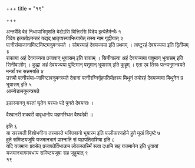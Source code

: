+++
title = "१९"

+++
 

अन्तर्वेदि वेदं निधायाभिमृशति वेदोऽसि वित्तिरसि विदेय इत्येतैर्मन्त्रैः
१   
विदेय इत्यतोऽनन्तरं यद्यद् भ्रातृव्यस्याभिध्यायेत् तस्य नाम
गृह्णीयात् २   
पत्नीसंयाजानामिष्टमिष्टमनुमन्त्रयते ।
सोमस्याहं देवयज्यया इति प्रथमम् । त्वष्टुरहं देवयज्यया इति
द्वितीयम् ३   
राकाया अहं देवयज्यया प्रजावान् भूयासम् इति
राकाम् । सिनीवाल्या अहं देवयज्यया पशुमान् भूयासम् इति
सिनीवालीम् । कुह्वा अहं देवयज्यया पुष्टिमान् पशुमान्
भूयासम् इति कुहूम् । एता एव तिस्रः पत्न्यनुमन्त्रयते
मन्त्राँ श्च सन्नमयति ४   
उत्तमौ
पत्नीसंया-जाविष्टावनुमन्त्रयते
देवानां पत्नीरग्निर्गृहपतिर्यज्ञस्य मिथुनं तयोरहं देवयज्यया मिथुनेन प्र
भूयासम् इति ५   
आज्येडामनुमन्त्रयते

इडास्माननु वस्तां घृतेन यस्याः पदे पुनते देवयन्तः ।

वैश्वानरी शक्वरी वावृधानोप यज्ञमस्थित वैश्वदेवी ॥

इति ६   
या सरस्वती विशोभगीना तस्यास्ते भक्तिवानो भूयास्म इति फलीकरणहोमे
हुते मुखं विमृष्टे ७   
हुते समिष्टयजुषि यजमानभागं प्राश्नाति सं
यज्ञपतिराशिषा इति ८   
यदि यजमानः प्रवसेत् प्रजापतेर्विभान्नाम
लोकस्तस्मिँ स्त्वा दधामि सह यजमानेन इति ध्रुवायां यजमानभागमवधाय
समिष्टयजुषा सह जुहुयात् ९   
१९
